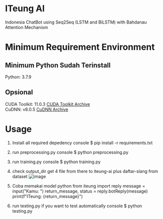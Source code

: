 # ITeung AI
Indonesia ChatBot using Seq2Seq (LSTM and BiLSTM) with Bahdanau Attention Mechanism

# Minimum Requirement Environment
## Minimum Python Sudah Terinstall
Python: 3.7.9
## Opsional  
CUDA Toolkit: 11.0.3 [CUDA Toolkit Archive](https://developer.nvidia.com/cuda-toolkit-archive)\
CuDNN: v8.0.5 [CuDNN Archive](https://developer.nvidia.com/rdp/cudnn-archive)

# Usage
1. Install all required depedency
console
$ pip install -r requirements.txt


2. run preprocessing.py
console
$ python preprocessing.py


3. run training.py
console
$ python training.py

4. check output_dir get 4 file from there to iteung-ai plus daftar-slang from dataset
   ![image](https://github.com/mymyid/nlp/assets/11188109/33ffb73f-5c42-4ac5-8a1b-2d44349bf3a2)
5. Coba memakai model
python
from iteung import reply
message = input("Kamu: ")
return_message, status = reply.botReply(message)
print(f"ITeung: {return_message}")

6. run testing.py if you want to test automatically
console
$ python testing.py
